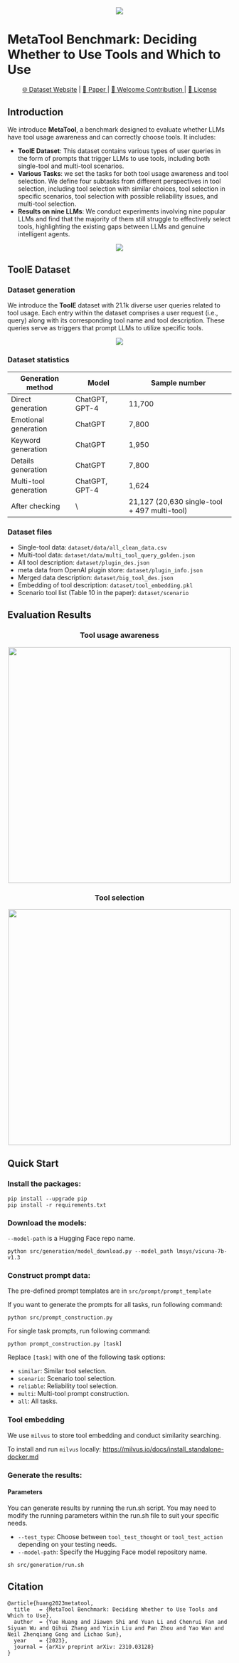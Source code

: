 <div align="center">
<img src="assets/MetaTool.png" >
</div>

# MetaTool Benchmark: Deciding Whether to Use Tools and Which to Use

<p align="center">
   <a href="https://atlas.nomic.ai/map/a43a6a84-4453-428a-8738-2534d7bf0b89/b2b8134b-a37e-45d2-a0d9-765911f27df6" target="_blank">🌐 Dataset Website</a> | <a href="https://arxiv.org/abs/2310.03128" target="_blank">📃 Paper </a> | <a href="https://github.com/HowieHwong/MetaTool/issues"> 🙋 Welcome Contribution  </a> | <a href="https://github.com/HowieHwong/MetaTool/blob/master/LICENSE"> 📜 License</a>
</p>


## Introduction

We introduce **MetaTool**, a benchmark designed to evaluate whether LLMs have tool usage awareness and can correctly choose tools. It includes:

- **ToolE Dataset**: This dataset contains various types of user queries in the form of prompts that trigger LLMs to use tools, including both single-tool and multi-tool scenarios.
- **Various Tasks**: we set the tasks for both tool usage awareness and tool selection. We define four subtasks from different perspectives in tool selection, including tool selection with similar choices, tool selection in specific scenarios, tool selection with possible reliability issues, and multi-tool selection.
- **Results on nine LLMs**: We conduct experiments involving nine popular LLMs and find that the majority of them still struggle to effectively select tools, highlighting the existing gaps between LLMs and genuine intelligent agents.


<div align="center">
<img src="assets/benchmark_architecture_00.jpg">
</div>

## ToolE Dataset

### Dataset generation
We introduce the **ToolE** dataset with 21.1k diverse user queries related to tool usage. 
Each entry within the dataset comprises a user request (i.e., query) along with its corresponding tool name and tool description. These queries serve as triggers that prompt LLMs to utilize specific tools.

<div align="center">
<img src="assets/dataset_gen_00.jpg">
</div>


### Dataset statistics

<center>

| Generation method              | Model                          | Sample number                                         |
|--------------------------------|--------------------------------|-------------------------------------------------------|
| Direct generation              | ChatGPT, GPT-4                 | 11,700                                                |
| Emotional generation           | ChatGPT                        | 7,800                                                 |
| Keyword generation             | ChatGPT                        | 1,950                                                 |
| Details generation             | ChatGPT                        | 7,800                                                 |
| Multi-tool generation          | ChatGPT, GPT-4                 | 1,624                                                 |
| After checking                 | \                              | 21,127 (20,630 single-tool + 497 multi-tool)          |

</center>

### Dataset files

- Single-tool data: `dataset/data/all_clean_data.csv`
- Multi-tool data: `dataset/data/multi_tool_query_golden.json`
- All tool description: `dataset/plugin_des.json`
- meta data from OpenAI plugin store: `dataset/plugin_info.json`
- Merged data description: `dataset/big_tool_des.json`
- Embedding of tool description: `dataset/tool_embedding.pkl`
- Scenario tool list (Table 10 in the paper): `dataset/scenario`

## Evaluation Results

<center>
<h3>Tool usage awareness</h3>
</center>

<div align="center">
<img src="assets/radar_awareness.png" width="500" height="530">
</div>


<center>
<h3>Tool selection</h3>
</center>


<div align="center">
<img src="assets/radar_selection.png" width="500" height="530">
</div>



## Quick Start
### Install the packages:
```shell
pip install --upgrade pip
pip install -r requirements.txt
```

### Download the models:
`--model-path` is a Hugging Face repo name.
```shell
python src/generation/model_download.py --model_path lmsys/vicuna-7b-v1.3
```

### Construct prompt data:
The pre-defined prompt templates are in `src/prompt/prompt_template`

If you want to generate the prompts for all tasks, run following command:
```shell
python src/prompt_construction.py
```
For single task prompts, run following command:
```shell
python prompt_construction.py [task]
```
Replace `[task]` with one of the following task options:

- `similar`: Similar tool selection.
- `scenario`: Scenario tool selection.
- `reliable`: Reliability tool selection.
- `multi`: Multi-tool prompt construction.
- `all`: All tasks.

### Tool embedding
We use `milvus` to  store tool embedding and conduct similarity searching.

To install and run `milvus` locally: https://milvus.io/docs/install_standalone-docker.md

### Generate the results:
#### Parameters
You can generate results by running the run.sh script. You may need to modify the running parameters within the run.sh file to suit your specific needs.
- `--test_type`: Choose between `tool_test_thought` or `tool_test_action` depending on your testing needs.
- `--model-path`: Specify the Hugging Face model repository name.
```shell
sh src/generation/run.sh
```

## Citation

```
@article{huang2023metatool,
  title   = {MetaTool Benchmark: Deciding Whether to Use Tools and Which to Use},
  author  = {Yue Huang and Jiawen Shi and Yuan Li and Chenrui Fan and Siyuan Wu and Qihui Zhang and Yixin Liu and Pan Zhou and Yao Wan and Neil Zhenqiang Gong and Lichao Sun},
  year    = {2023},
  journal = {arXiv preprint arXiv: 2310.03128}
}
```